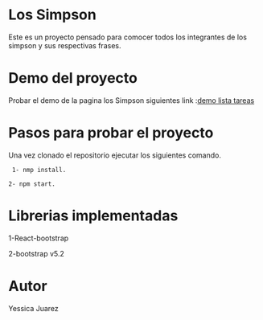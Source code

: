 # Los Simpson
Este es un proyecto pensado para comocer todos los integrantes de los simpson y sus respectivas frases.

# Demo del proyecto
Probar el demo de la pagina los Simpson siguientes link :[demo lista tareas]()

# Pasos para probar el proyecto
Una vez clonado el repositorio ejecutar los siguientes comando.

` 1- nmp install.`

`2- npm start. `

# Librerias implementadas

1-React-bootstrap

2-bootstrap v5.2

# Autor

Yessica Juarez